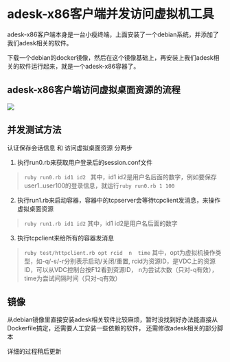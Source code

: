 # adesk-x86客户端并发访问虚拟机工具

adesk-x86客户端本身是一台小瘦终端，上面安装了一个debian系统，并添加了我们adesk相关的软件。

下载一个debian的docker镜像，然后在这个镜像基础上，再安装上我们adesk相关的软件运行起来，就是一个adesk-x86容器了。

## adesk-x86客户端访问虚拟桌面资源的流程

![](http://200.200.0.36/86194/adeskx86-docker/raw/master/x86.png)

## 并发测试方法

认证保存会话信息 和 访问虚拟桌面资源 分两步

1. 执行run0.rb来获取用户登录后的session.conf文件

> `ruby run0.rb id1 id2 `
> 其中，id1 id2是用户名后面的数字，例如要保存user1..user100的登录信息，就运行`ruby run0.rb 1 100`

2. 执行run1.rb来启动容器，容器中的tcpserver会等待tcpclient发消息，来操作虚拟桌面资源

> `ruby run1.rb id1 id2`
> 其中，id1 id2是用户名后面的数字

3. 执行tcpclient来给所有的容器发消息

> `ruby test/httpclient.rb opt rcid  n  time`
> 其中，opt为虚拟机操作类型，如-q/-s/-r分别表示启动/关闭/重置, rcid为资源ID，是VDC上的资源ID，可以从VDC控制台按F12看到资源ID， n为尝试次数（只对-q有效），time为尝试间隔时间（只对-q有效）

## 镜像

从debian镜像里直接安装adesk相关软件比较麻烦，暂时没找到好办法能直接从Dockerfile搞定，还需要人工安装一些依赖的软件，
还需修改adesk相关的部分脚本

详细的过程稍后更新



 
